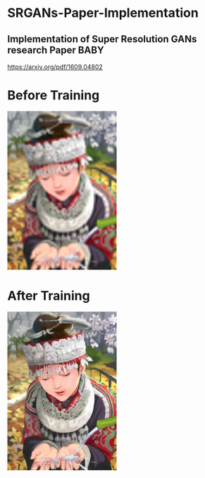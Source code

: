 # SRGANs-Paper-Implementation

## Implementation of Super Resolution GANs research Paper BABY

https://arxiv.org/pdf/1609.04802

# Before Training 
![result](result/pic1.png)

# After Training

![result](result/pic3.png)
